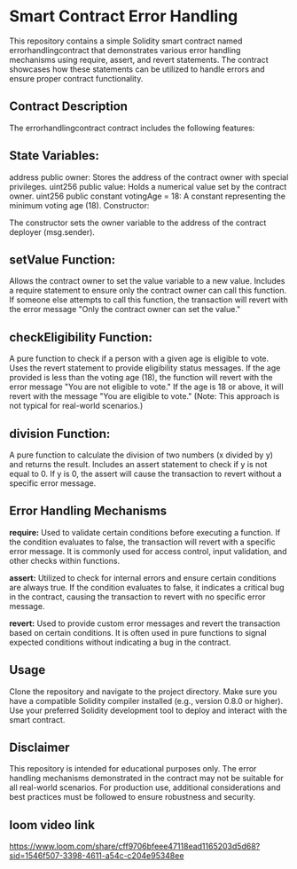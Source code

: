 # Smart Contract Error Handling

This repository contains a simple Solidity smart contract named errorhandlingcontract that demonstrates various error handling mechanisms using require, assert, and revert statements. The contract showcases how these statements can be utilized to handle errors and ensure proper contract functionality.

## Contract Description

The errorhandlingcontract contract includes the following features:

## State Variables:

address public owner: Stores the address of the contract owner with special privileges.
uint256 public value: Holds a numerical value set by the contract owner.
uint256 public constant votingAge = 18: A constant representing the minimum voting age (18).
Constructor:

The constructor sets the owner variable to the address of the contract deployer (msg.sender).

## setValue Function:

Allows the contract owner to set the value variable to a new value.
Includes a require statement to ensure only the contract owner can call this function.
If someone else attempts to call this function, the transaction will revert with the error message "Only the contract owner can set the value."

## checkEligibility Function:

A pure function to check if a person with a given age is eligible to vote.
Uses the revert statement to provide eligibility status messages.
If the age provided is less than the voting age (18), the function will revert with the error message "You are not eligible to vote."
If the age is 18 or above, it will revert with the message "You are eligible to vote." (Note: This approach is not typical for real-world scenarios.)

## division Function:

A pure function to calculate the division of two numbers (x divided by y) and returns the result.
Includes an assert statement to check if y is not equal to 0.
If y is 0, the assert will cause the transaction to revert without a specific error message.

## Error Handling Mechanisms

**require:** Used to validate certain conditions before executing a function. If the condition evaluates to false, the transaction will revert with a specific error message. It is commonly used for access control, input validation, and other checks within functions.

**assert:** Utilized to check for internal errors and ensure certain conditions are always true. If the condition evaluates to false, it indicates a critical bug in the contract, causing the transaction to revert with no specific error message.

**revert:** Used to provide custom error messages and revert the transaction based on certain conditions. It is often used in pure functions to signal expected conditions without indicating a bug in the contract.

## Usage

Clone the repository and navigate to the project directory.
Make sure you have a compatible Solidity compiler installed (e.g., version 0.8.0 or higher).
Use your preferred Solidity development tool to deploy and interact with the smart contract.

## Disclaimer

This repository is intended for educational purposes only. The error handling mechanisms demonstrated in the contract may not be suitable for all real-world scenarios. For production use, additional considerations and best practices must be followed to ensure robustness and security.

## loom video link

https://www.loom.com/share/cff9706bfeee47118ead1165203d5d68?sid=1546f507-3398-4611-a54c-c204e95348ee
